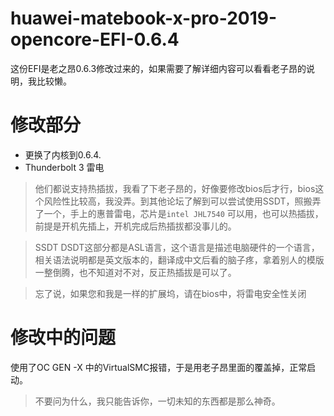 # huawei-matebook-x-pro-2019-opencore-EFI-0.6.4

这份EFI是老之昂0.6.3修改过来的，如果需要了解详细内容可以看看老子昂的说明，我比较懒。

# 修改部分

- 更换了内核到0.6.4.
- Thunderbolt 3 雷电

> 他们都说支持热插拔，我看了下老子昂的，好像要修改bios后才行，bios这个风险性比较高，我没弄。到其他论坛了解到可以尝试使用SSDT，照搬弄了一个，手上的惠普雷电，芯片是`intel JHL7540` 可以用，也可以热插拔，前提是开机先插上，开机完成后热插拔都没事儿的。

> SSDT DSDT这部分都是ASL语言，这个语言是描述电脑硬件的一个语言，相关语法说明都是英文版本的，翻译成中文后看的脑子疼，拿着别人的模版一整倒腾，也不知道对不对，反正热插拔是可以了。

> 忘了说，如果您和我是一样的扩展坞，请在bios中，将雷电安全性关闭

# 修改中的问题

使用了OC GEN -X 中的VirtualSMC报错，于是用老子昂里面的覆盖掉，正常启动。

> 不要问为什么，我只能告诉你，一切未知的东西都是那么神奇。

